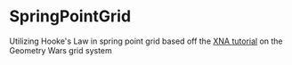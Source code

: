 # SpringPointGrid

Utilizing Hooke's Law in spring point grid based off the [XNA tutorial](https://gamedevelopment.tutsplus.com/tutorials/make-a-neon-vector-shooter-in-xna-the-warping-grid--gamedev-9904) on the Geometry Wars grid system
